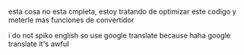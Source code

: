 esta cosa no esta cmpleta, estoy tratando de optimizar este codigo y meterle mas funciones de convertidor

i do not spiko english so use google translate because haha google translate it's awful
